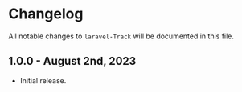 # Changelog

All notable changes to `laravel-Track` will be documented in this file.

## 1.0.0 - August 2nd, 2023

- Initial release.
